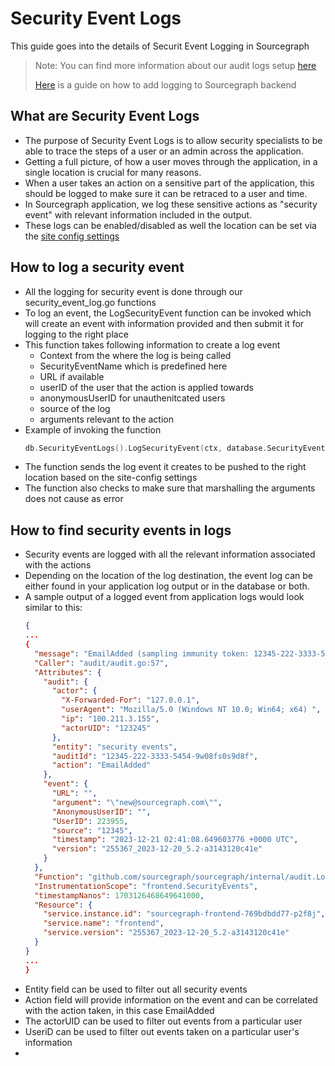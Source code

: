 # Security Event Logs
This guide goes into the details of Securit Event Logging in Sourcegraph
> Note: You can find more information about our audit logs setup [here](./audit_log.md)
>
> [Here](../dev/how-to/add_logging.md) is a guide on how to add logging to Sourcegraph backend

## What are Security Event Logs
- The purpose of Security Event Logs is to allow security specialists to be able to trace the steps of a user or an admin across the application.
- Getting a full picture, of how a user moves through the application, in a single location is crucial for many reasons.
- When a user takes an action on a sensitive part of the application, this should be logged to make sure it can be retraced to a user and time.
- In Sourcegraph application, we log these sensitive actions as "security event" with relevant information included in the output.
- These logs can be enabled/disabled as well the location can be set via the [site config settings](./audit_log#configuring)


## How to log a security event
- All the logging for security event is done through our security_event_log.go functions
- To log an event, the LogSecurityEvent function can be invoked which will create an event with information provided and then submit it for logging to the right place
- This function takes following information to create a log event
  - Context from the where the log is being called
  - SecurityEventName which is predefined here
  - URL if available
  - userID of the user that the action is applied towards
  - anonymousUserID for unauthenitcated users
  - source of the log
  - arguments relevant to the action
- Example of invoking the function
  ```go
  db.SecurityEventLogs().LogSecurityEvent(ctx, database.SecurityEventNameEmailVerified, r.URL.Path, uint32(actr.UID), "", "BACKEND", email)

- The function sends the log event it creates to be pushed to the right location based on the site-config settings
- The function also checks to make sure that marshalling the arguments does not cause as error

## How to find security events in logs
- Security events are logged with all the relevant information associated with the actions
- Depending on the location of the log destination, the event log can be either found in your application log output or in the database or both.
- A sample output of a logged event from application logs would look similar to this:
  ```JSON
  {
  ...
  {
    "message": "EmailAdded (sampling immunity token: 12345-222-3333-5454-9w08fs0s9d8f)",
    "Caller": "audit/audit.go:57",
    "Attributes": {
      "audit": {
        "actor": {
          "X-Forwarded-For": "127.0.0.1",
          "userAgent": "Mozilla/5.0 (Windows NT 10.0; Win64; x64) ",
          "ip": "100.211.3.155",
          "actorUID": "123245"
        },
        "entity": "security events",
        "auditId": "12345-222-3333-5454-9w08fs0s9d8f",
        "action": "EmailAdded"
      },
      "event": {
        "URL": "",
        "argument": "\"new@sourcegraph.com\"",
        "AnonymousUserID": "",
        "UserID": 223955,
        "source": "12345",
        "timestamp": "2023-12-21 02:41:08.649603776 +0000 UTC",
        "version": "255367_2023-12-20_5.2-a3143120c41e"
      }
    },
    "Function": "github.com/sourcegraph/sourcegraph/internal/audit.Log",
    "InstrumentationScope": "frontend.SecurityEvents",
    "timestampNanos": 1703126468649641000,
    "Resource": {
      "service.instance.id": "sourcegraph-frontend-769bdbdd77-p2f8j",
      "service.name": "frontend",
      "service.version": "255367_2023-12-20_5.2-a3143120c41e"
    }
  }
  ...
  }

- Entity field can be used to filter out all security events
- Action field will provide information on the event and can be correlated with the action taken, in this case EmailAdded
- The actorUID can be used to filter out events from a particular user
- UseriD can be used to filter out events taken on a particular user's information
- 
